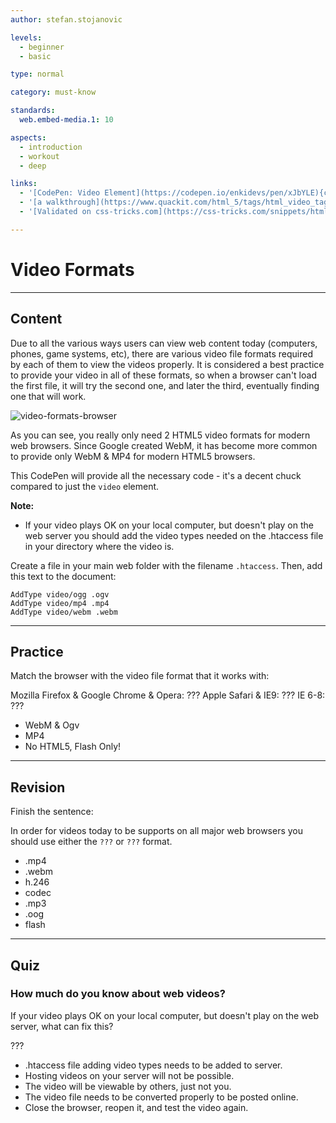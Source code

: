 ```yaml
---
author: stefan.stojanovic

levels:
  - beginner
  - basic

type: normal

category: must-know

standards:
  web.embed-media.1: 10

aspects:
  - introduction
  - workout
  - deep

links:
  - '[CodePen: Video Element](https://codepen.io/enkidevs/pen/xJbYLE){code}'
  - '[a walkthrough](https://www.quackit.com/html_5/tags/html_video_tag.cfm){website}'
  - '[Validated on css-tricks.com](https://css-tricks.com/snippets/html/video-for-everybody-html5-video-with-flash-fallback/){documentation}'

---
```

# Video Formats
---
## Content

Due to all the various ways users can view web content  today (computers, phones, game systems, etc), there are various video file formats required by each of them to view the videos properly. It is considered a best practice to provide your video in all of these formats, so when a browser can't load the first file, it will try the second one, and later the third, eventually finding one that will work. 

![video-formats-browser](%3Csvg%20xmlns%3D%22http%3A%2F%2Fwww.w3.org%2F2000%2Fsvg%22%20xmlns%3Axlink%3D%22http%3A%2F%2Fwww.w3.org%2F1999%2Fxlink%22%20width%3D%22320%22%20height%3D%22163%22%3E%3Cdefs%3E%3ClinearGradient%20id%3D%22a%22%20x1%3D%2250%25%22%20x2%3D%2250%25%22%20y1%3D%2299.99999%25%22%20y2%3D%220%25%22%3E%3Cstop%20offset%3D%220%25%22%20stop-color%3D%22%23BDBDBD%22%2F%3E%3Cstop%20offset%3D%22100%25%22%20stop-color%3D%22%23FFF%22%2F%3E%3C%2FlinearGradient%3E%3CradialGradient%20id%3D%22b%22%20cx%3D%2250.22759%25%22%20cy%3D%2242.71005%25%22%20r%3D%2254.25131%25%22%20fx%3D%2250.22759%25%22%20fy%3D%2242.71005%25%22%3E%3Cstop%20offset%3D%220%25%22%20stop-color%3D%22%2306C2E7%22%2F%3E%3Cstop%20offset%3D%2225.00002%25%22%20stop-color%3D%22%230DB8EC%22%2F%3E%3Cstop%20offset%3D%2250.00003%25%22%20stop-color%3D%22%2312AEF1%22%2F%3E%3Cstop%20offset%3D%2275.00001%25%22%20stop-color%3D%22%231F86F9%22%2F%3E%3Cstop%20offset%3D%22100%25%22%20stop-color%3D%22%23107DDD%22%2F%3E%3C%2FradialGradient%3E%3CradialGradient%20id%3D%22c%22%20cx%3D%2286.84966%25%22%20cy%3D%2230.0273%25%22%20r%3D%22184.00752%25%22%20fx%3D%2286.84966%25%22%20fy%3D%2230.0273%25%22%20gradientTransform%3D%22scale%281%20.38095%29%20rotate%282.434%20-10.617%20.544%29%22%3E%3Cstop%20offset%3D%224.5%25%22%20stop-color%3D%22%23FFEA00%22%2F%3E%3Cstop%20offset%3D%2212%25%22%20stop-color%3D%22%23FFDE00%22%2F%3E%3Cstop%20offset%3D%2225.4%25%22%20stop-color%3D%22%23FFBF00%22%2F%3E%3Cstop%20offset%3D%2242.9%25%22%20stop-color%3D%22%23FF8E00%22%2F%3E%3Cstop%20offset%3D%2276.9%25%22%20stop-color%3D%22%23FF272D%22%2F%3E%3Cstop%20offset%3D%2287.2%25%22%20stop-color%3D%22%23E0255A%22%2F%3E%3Cstop%20offset%3D%2295.3%25%22%20stop-color%3D%22%23CC2477%22%2F%3E%3Cstop%20offset%3D%22100%25%22%20stop-color%3D%22%23C42482%22%2F%3E%3C%2FradialGradient%3E%3CradialGradient%20id%3D%22d%22%20cx%3D%2270.82758%25%22%20cy%3D%2212.39276%25%22%20r%3D%22109.23369%25%22%20fx%3D%2270.82758%25%22%20fy%3D%2212.39276%25%22%3E%3Cstop%20offset%3D%220%25%22%20stop-color%3D%22%2300CCDA%22%2F%3E%3Cstop%20offset%3D%2222%25%22%20stop-color%3D%22%230083FF%22%2F%3E%3Cstop%20offset%3D%2226.1%25%22%20stop-color%3D%22%23007AF9%22%2F%3E%3Cstop%20offset%3D%2233%25%22%20stop-color%3D%22%230060E8%22%2F%3E%3Cstop%20offset%3D%2233.3%25%22%20stop-color%3D%22%23005FE7%22%2F%3E%3Cstop%20offset%3D%2243.8%25%22%20stop-color%3D%22%232639AD%22%2F%3E%3Cstop%20offset%3D%2252.2%25%22%20stop-color%3D%22%23401E84%22%2F%3E%3Cstop%20offset%3D%2256.6%25%22%20stop-color%3D%22%234A1475%22%2F%3E%3C%2FradialGradient%3E%3ClinearGradient%20id%3D%22e%22%20x1%3D%2257.33929%25%22%20x2%3D%2235.1459%25%22%20y1%3D%2275.21984%25%22%20y2%3D%226.80511%25%22%3E%3Cstop%20offset%3D%220%25%22%20stop-color%3D%22%23000F43%22%20stop-opacity%3D%22.4%22%2F%3E%3Cstop%20offset%3D%2248.5%25%22%20stop-color%3D%22%23001962%22%20stop-opacity%3D%22.173%22%2F%3E%3Cstop%20offset%3D%22100%25%22%20stop-color%3D%22%23002079%22%20stop-opacity%3D%220%22%2F%3E%3C%2FlinearGradient%3E%3CradialGradient%20id%3D%22f%22%20cx%3D%22147.72731%25%22%20cy%3D%22-21.66384%25%22%20r%3D%22158.77916%25%22%20fx%3D%22147.72731%25%22%20fy%3D%22-21.66384%25%22%3E%3Cstop%20offset%3D%22.3%25%22%20stop-color%3D%22%23FFEA00%22%2F%3E%3Cstop%20offset%3D%2249.7%25%22%20stop-color%3D%22%23FF272D%22%2F%3E%3Cstop%20offset%3D%22100%25%22%20stop-color%3D%22%23C42482%22%2F%3E%3C%2FradialGradient%3E%3CradialGradient%20id%3D%22g%22%20cx%3D%22135.976%25%22%20cy%3D%22-52.13075%25%22%20r%3D%22453.78206%25%22%20fx%3D%22135.976%25%22%20fy%3D%22-52.13075%25%22%20gradientTransform%3D%22matrix%28.9952%20.05437%20-.09787%20.55289%20-.044%20-.307%29%22%3E%3Cstop%20offset%3D%22.3%25%22%20stop-color%3D%22%23FFE900%22%2F%3E%3Cstop%20offset%3D%2215.7%25%22%20stop-color%3D%22%23FFAF0E%22%2F%3E%3Cstop%20offset%3D%2231.6%25%22%20stop-color%3D%22%23FF7A1B%22%2F%3E%3Cstop%20offset%3D%2247.2%25%22%20stop-color%3D%22%23FF4E26%22%2F%3E%3Cstop%20offset%3D%2262.1%25%22%20stop-color%3D%22%23FF2C2E%22%2F%3E%3Cstop%20offset%3D%2276.2%25%22%20stop-color%3D%22%23FF1434%22%2F%3E%3Cstop%20offset%3D%2289.2%25%22%20stop-color%3D%22%23FF0538%22%2F%3E%3Cstop%20offset%3D%22100%25%22%20stop-color%3D%22%23FF0039%22%2F%3E%3C%2FradialGradient%3E%3CradialGradient%20id%3D%22h%22%20cx%3D%22211.88344%25%22%20cy%3D%222.14495%25%22%20r%3D%22402.56514%25%22%20fx%3D%22211.88344%25%22%20fy%3D%222.14495%25%22%20gradientTransform%3D%22scale%28.5%201%29%20rotate%285.402%203.178%2022.476%29%22%3E%3Cstop%20offset%3D%22.3%25%22%20stop-color%3D%22%23FF272D%22%2F%3E%3Cstop%20offset%3D%2249.7%25%22%20stop-color%3D%22%23C42482%22%2F%3E%3Cstop%20offset%3D%2298.6%25%22%20stop-color%3D%22%23620700%22%2F%3E%3C%2FradialGradient%3E%3CradialGradient%20id%3D%22i%22%20cx%3D%2276.84532%25%22%20cy%3D%2239.17947%25%22%20r%3D%2284.04334%25%22%20fx%3D%2276.84532%25%22%20fy%3D%2239.17947%25%22%20gradientTransform%3D%22matrix%281%200%200%20.95%200%20.02%29%22%3E%3Cstop%20offset%3D%2215.6%25%22%20stop-color%3D%22%23FFEA00%22%2F%3E%3Cstop%20offset%3D%2223.1%25%22%20stop-color%3D%22%23FFDE00%22%2F%3E%3Cstop%20offset%3D%2236.5%25%22%20stop-color%3D%22%23FFBF00%22%2F%3E%3Cstop%20offset%3D%2254.1%25%22%20stop-color%3D%22%23FF8E00%22%2F%3E%3Cstop%20offset%3D%2276.3%25%22%20stop-color%3D%22%23FF272D%22%2F%3E%3Cstop%20offset%3D%2279.6%25%22%20stop-color%3D%22%23F92433%22%2F%3E%3Cstop%20offset%3D%2284.1%25%22%20stop-color%3D%22%23E91C45%22%2F%3E%3Cstop%20offset%3D%2289.3%25%22%20stop-color%3D%22%23CF0E62%22%2F%3E%3Cstop%20offset%3D%2293.5%25%22%20stop-color%3D%22%23B5007F%22%2F%3E%3C%2FradialGradient%3E%3CradialGradient%20id%3D%22j%22%20cx%3D%2224.95342%25%22%20cy%3D%22.13823%25%22%20r%3D%22249.81518%25%22%20fx%3D%2224.95342%25%22%20fy%3D%22.13823%25%22%20gradientTransform%3D%22scale%281%20.39474%29%22%3E%3Cstop%20offset%3D%2227.9%25%22%20stop-color%3D%22%23FFEA00%22%2F%3E%3Cstop%20offset%3D%2240.2%25%22%20stop-color%3D%22%23FD0%22%2F%3E%3Cstop%20offset%3D%2263%25%22%20stop-color%3D%22%23FFBA00%22%2F%3E%3Cstop%20offset%3D%2285.6%25%22%20stop-color%3D%22%23FF9100%22%2F%3E%3Cstop%20offset%3D%2293.3%25%22%20stop-color%3D%22%23FF6711%22%2F%3E%3Cstop%20offset%3D%2299.4%25%22%20stop-color%3D%22%23FF4A1D%22%2F%3E%3C%2FradialGradient%3E%3ClinearGradient%20id%3D%22k%22%20x1%3D%22-121.60256%25%22%20x2%3D%22142.34236%25%22%20y1%3D%2264.45533%25%22%20y2%3D%2229.66591%25%22%3E%3Cstop%20offset%3D%220%25%22%20stop-color%3D%22%23C42482%22%20stop-opacity%3D%22.5%22%2F%3E%3Cstop%20offset%3D%2247.4%25%22%20stop-color%3D%22%23FF272D%22%20stop-opacity%3D%22.5%22%2F%3E%3Cstop%20offset%3D%2248.6%25%22%20stop-color%3D%22%23FF2C2C%22%20stop-opacity%3D%22.513%22%2F%3E%3Cstop%20offset%3D%2267.5%25%22%20stop-color%3D%22%23FF7A1A%22%20stop-opacity%3D%22.72%22%2F%3E%3Cstop%20offset%3D%2282.9%25%22%20stop-color%3D%22%23FFB20D%22%20stop-opacity%3D%22.871%22%2F%3E%3Cstop%20offset%3D%2294.2%25%22%20stop-color%3D%22%23FFD605%22%20stop-opacity%3D%22.964%22%2F%3E%3Cstop%20offset%3D%22100%25%22%20stop-color%3D%22%23FFE302%22%2F%3E%3C%2FlinearGradient%3E%3ClinearGradient%20id%3D%22l%22%20x1%3D%2256.49762%25%22%20x2%3D%2219.48999%25%22%20y1%3D%2294.89299%25%22%20y2%3D%225.47776%25%22%3E%3Cstop%20offset%3D%220%25%22%20stop-color%3D%22%23891551%22%20stop-opacity%3D%22.6%22%2F%3E%3Cstop%20offset%3D%22100%25%22%20stop-color%3D%22%23C42482%22%20stop-opacity%3D%220%22%2F%3E%3C%2FlinearGradient%3E%3ClinearGradient%20id%3D%22m%22%20x1%3D%228.03964%25%22%20x2%3D%2247.91447%25%22%20y1%3D%226.68641%25%22%20y2%3D%2247.88606%25%22%3E%3Cstop%20offset%3D%22.5%25%22%20stop-color%3D%22%23891551%22%20stop-opacity%3D%22.5%22%2F%3E%3Cstop%20offset%3D%2248.4%25%22%20stop-color%3D%22%23FF272D%22%20stop-opacity%3D%22.5%22%2F%3E%3Cstop%20offset%3D%22100%25%22%20stop-color%3D%22%23FF272D%22%20stop-opacity%3D%220%22%2F%3E%3C%2FlinearGradient%3E%3ClinearGradient%20id%3D%22n%22%20x1%3D%2247.50901%25%22%20x2%3D%2250.00862%25%22%20y1%3D%22102.67529%25%22%20y2%3D%2231.74887%25%22%3E%3Cstop%20offset%3D%220%25%22%20stop-color%3D%22%23C42482%22%2F%3E%3Cstop%20offset%3D%228.3%25%22%20stop-color%3D%22%23C42482%22%20stop-opacity%3D%22.81%22%2F%3E%3Cstop%20offset%3D%2220.6%25%22%20stop-color%3D%22%23C42482%22%20stop-opacity%3D%22.565%22%2F%3E%3Cstop%20offset%3D%2232.8%25%22%20stop-color%3D%22%23C42482%22%20stop-opacity%3D%22.362%22%2F%3E%3Cstop%20offset%3D%2244.7%25%22%20stop-color%3D%22%23C42482%22%20stop-opacity%3D%22.204%22%2F%3E%3Cstop%20offset%3D%2256.2%25%22%20stop-color%3D%22%23C42482%22%20stop-opacity%3D%22.091%22%2F%3E%3Cstop%20offset%3D%2267.3%25%22%20stop-color%3D%22%23C42482%22%20stop-opacity%3D%22.023%22%2F%3E%3Cstop%20offset%3D%2277.3%25%22%20stop-color%3D%22%23C42482%22%20stop-opacity%3D%220%22%2F%3E%3C%2FlinearGradient%3E%3ClinearGradient%20id%3D%22o%22%20x1%3D%226.33407%25%22%20x2%3D%2292.35136%25%22%20y1%3D%221.64708%25%22%20y2%3D%2289.46086%25%22%3E%3Cstop%20offset%3D%220%25%22%20stop-color%3D%22%23FFF14F%22%2F%3E%3Cstop%20offset%3D%2226.8%25%22%20stop-color%3D%22%23FFEE4C%22%2F%3E%3Cstop%20offset%3D%2245.2%25%22%20stop-color%3D%22%23FFE643%22%2F%3E%3Cstop%20offset%3D%2261.2%25%22%20stop-color%3D%22%23FFD834%22%2F%3E%3Cstop%20offset%3D%2275.7%25%22%20stop-color%3D%22%23FFC41E%22%2F%3E%3Cstop%20offset%3D%2289.2%25%22%20stop-color%3D%22%23FFAB02%22%2F%3E%3Cstop%20offset%3D%2290.2%25%22%20stop-color%3D%22%23FFA900%22%2F%3E%3Cstop%20offset%3D%2294.9%25%22%20stop-color%3D%22%23FFA000%22%2F%3E%3Cstop%20offset%3D%22100%25%22%20stop-color%3D%22%23FF9100%22%2F%3E%3C%2FlinearGradient%3E%3ClinearGradient%20id%3D%22p%22%20x1%3D%2271.78852%25%22%20x2%3D%2242.74555%25%22%20y1%3D%227.15861%25%22%20y2%3D%2281.94786%25%22%3E%3Cstop%20offset%3D%220%25%22%20stop-color%3D%22%23FF8E00%22%2F%3E%3Cstop%20offset%3D%224%25%22%20stop-color%3D%22%23FF8E00%22%20stop-opacity%3D%22.858%22%2F%3E%3Cstop%20offset%3D%228.4%25%22%20stop-color%3D%22%23FF8E00%22%20stop-opacity%3D%22.729%22%2F%3E%3Cstop%20offset%3D%2213%25%22%20stop-color%3D%22%23FF8E00%22%20stop-opacity%3D%22.628%22%2F%3E%3Cstop%20offset%3D%2217.8%25%22%20stop-color%3D%22%23FF8E00%22%20stop-opacity%3D%22.557%22%2F%3E%3Cstop%20offset%3D%2222.7%25%22%20stop-color%3D%22%23FF8E00%22%20stop-opacity%3D%22.514%22%2F%3E%3Cstop%20offset%3D%2228.2%25%22%20stop-color%3D%22%23FF8E00%22%20stop-opacity%3D%22.5%22%2F%3E%3Cstop%20offset%3D%2238.9%25%22%20stop-color%3D%22%23FF8E00%22%20stop-opacity%3D%22.478%22%2F%3E%3Cstop%20offset%3D%2252.4%25%22%20stop-color%3D%22%23FF8E00%22%20stop-opacity%3D%22.416%22%2F%3E%3Cstop%20offset%3D%2267.6%25%22%20stop-color%3D%22%23FF8E00%22%20stop-opacity%3D%22.314%22%2F%3E%3Cstop%20offset%3D%2283.8%25%22%20stop-color%3D%22%23FF8E00%22%20stop-opacity%3D%22.172%22%2F%3E%3Cstop%20offset%3D%22100%25%22%20stop-color%3D%22%23FF8E00%22%20stop-opacity%3D%220%22%2F%3E%3C%2FlinearGradient%3E%3ClinearGradient%20id%3D%22q%22%20x1%3D%2250.00097%25%22%20x2%3D%2250.00097%25%22%20y1%3D%221.63134%25%22%20y2%3D%2298.54337%25%22%3E%3Cstop%20offset%3D%220%25%22%20stop-color%3D%22%23FF1B2D%22%2F%3E%3Cstop%20offset%3D%2230%25%22%20stop-color%3D%22%23FF1B2D%22%2F%3E%3Cstop%20offset%3D%2261%25%22%20stop-color%3D%22%23FF1B2D%22%2F%3E%3Cstop%20offset%3D%22100%25%22%20stop-color%3D%22%23A70014%22%2F%3E%3C%2FlinearGradient%3E%3ClinearGradient%20id%3D%22r%22%20x1%3D%2249.99903%25%22%20x2%3D%2249.99903%25%22%20y1%3D%22.84854%25%22%20y2%3D%2299.61317%25%22%3E%3Cstop%20offset%3D%220%25%22%20stop-color%3D%22%239C0000%22%2F%3E%3Cstop%20offset%3D%2270%25%22%20stop-color%3D%22%23FF4B4B%22%2F%3E%3Cstop%20offset%3D%22100%25%22%20stop-color%3D%22%23FF4B4B%22%2F%3E%3C%2FlinearGradient%3E%3Cpath%20id%3D%22s%22%20d%3D%22M.07754.05055h35.46002V23.5056H.07754z%22%2F%3E%3Cpath%20id%3D%22u%22%20d%3D%22M0%20.03458h27.39137v31.80554H0z%22%2F%3E%3Cpath%20id%3D%22w%22%20d%3D%22M.07914%207.51215c0%204.11377%203.33479%207.44892%207.44893%207.44892%204.1134%200%207.44856-3.33515%207.44856-7.44892%200-4.11368-3.33516-7.44856-7.44856-7.44856-4.11414%200-7.44893%203.33488-7.44893%207.44856%22%2F%3E%3ClinearGradient%20id%3D%22x%22%20x1%3D%2250%25%22%20x2%3D%2250%25%22%20y1%3D%22.70665%25%22%20y2%3D%2297.00763%25%22%3E%3Cstop%20offset%3D%220%25%22%20stop-color%3D%22%2396C1E8%22%2F%3E%3Cstop%20offset%3D%22100%25%22%20stop-color%3D%22%23146CB4%22%2F%3E%3C%2FlinearGradient%3E%3C%2Fdefs%3E%3Cg%20fill%3D%22none%22%20fill-rule%3D%22evenodd%22%3E%3Crect%20width%3D%22320%22%20height%3D%22163%22%20fill%3D%22%23FFF%22%20rx%3D%229%22%2F%3E%3Ctext%20fill%3D%22%236A686A%22%20font-family%3D%22Roboto-Regular%2C%20Roboto%22%20font-size%3D%2214%22%3E%3Ctspan%20x%3D%2269%22%20y%3D%22104%22%3EWebM%20%26amp%3B%20Ogg%3C%2Ftspan%3E%3C%2Ftext%3E%3Ctext%20fill%3D%22%236A686A%22%20font-family%3D%22Roboto-Regular%2C%20Roboto%22%20font-size%3D%2213%22%3E%3Ctspan%20x%3D%2228%22%20y%3D%2227%22%3EChrome%3C%2Ftspan%3E%3C%2Ftext%3E%3Ctext%20fill%3D%22%236A686A%22%20font-family%3D%22Roboto-Regular%2C%20Roboto%22%20font-size%3D%2213%22%3E%3Ctspan%20x%3D%2290%22%20y%3D%2227%22%3EFirefox%3C%2Ftspan%3E%3C%2Ftext%3E%3Ctext%20fill%3D%22%236A686A%22%20font-family%3D%22Roboto-Regular%2C%20Roboto%22%20font-size%3D%2213%22%3E%3Ctspan%20x%3D%22148%22%20y%3D%2227%22%3EOpera%3C%2Ftspan%3E%3C%2Ftext%3E%3Ctext%20fill%3D%22%236A686A%22%20font-family%3D%22Roboto-Regular%2C%20Roboto%22%20font-size%3D%2213%22%3E%3Ctspan%20x%3D%22208%22%20y%3D%2227%22%3ESafari%3C%2Ftspan%3E%3C%2Ftext%3E%3Ctext%20fill%3D%22%236A686A%22%20font-family%3D%22Roboto-Regular%2C%20Roboto%22%20font-size%3D%2213%22%3E%3Ctspan%20x%3D%22275%22%20y%3D%2227%22%3EIE%3C%2Ftspan%3E%3C%2Ftext%3E%3Ctext%20fill%3D%22%236A686A%22%20font-family%3D%22Roboto-Regular%2C%20Roboto%22%20font-size%3D%2214%22%3E%3Ctspan%20x%3D%22236%22%20y%3D%22104%22%3EMP4%3C%2Ftspan%3E%3C%2Ftext%3E%3Ctext%20fill%3D%22%236A686A%22%20font-family%3D%22Roboto-Regular%2C%20Roboto%22%20font-size%3D%2214%22%20transform%3D%22translate%2837%20129%29%22%3E%3Ctspan%20x%3D%2224%22%20y%3D%2214%22%3EVersions%206-8%3A%20No%20Video%20%2F%20Flash%20Only%20%3C%2Ftspan%3E%3C%2Ftext%3E%3Cpath%20fill%3D%22%231EBBEE%22%20fill-rule%3D%22nonzero%22%20d%3D%22M55.99965%20138.4217c0-1.44897-.38834-2.81024-1.06931-3.99312%202.90262-6.33736-3.1102-5.40912-3.44498-5.34593-1.27388.24047-2.45242.62654-3.53952%201.11593-.16031-.00871-.3216-.0135-.48411-.0135-4.0571%200-7.45312%202.72989-8.32229%206.38945%202.13835-2.31426%203.63485-3.24805%204.53102-3.62173-.14305.1233-.28308.24798-.42082.3736-.04585.04175-.09002.0841-.13526.12612-.09082.08429-.18146.16866-.26998.2538-.05267.05063-.10392.1017-.1558.15268-.0785.07711-.15685.15414-.2335.23167-.05444.05508-.10756.11033-.16102.1655-.07161.07395-.14278.14799-.21262.22228a22.47409%2022.47409%200%200%200-.16093.17335c-.06621.0719-.1318.1438-.19651.21587a22.56971%2022.56971%200%200%200-.15943.17942%2023.98379%2023.98379%200%200%200-.18181.20955c-.05303.06183-.10587.12357-.15774.18531-.05613.06678-.111.13347-.1658.20008-.05311.06456-.10622.12903-.1581.1935-.04939.0614-.09737.12254-.1457.18377-.05453.06917-.1095.13834-.1626.20717-.03798.04927-.07445.09803-.11172.14713-.33734.44405-.64557.87956-.92396%201.2979a.0614.0614%200%200%200-.00203.00308%2026.21778%2026.21778%200%200%200-.21334.3263c-.00371.0058-.0076.01169-.01133.01758a25.75463%2025.75463%200%200%200-.20173.3192c-.0023.00368-.0047.00743-.007.0111-.17562.28275-.33849.55532-.48517.81176-.76896%201.34436-1.1433%202.28361-1.1595%202.33938-2.42826%208.37477%205.15038%204.83817%206.20792%204.31026%201.1387.54268%202.42064.84814%203.77675.84814%203.71248%200%206.8711-2.28609%208.04681-5.47855H51.0224c-.6638%201.08186-1.94175%201.81463-3.40993%201.81463-2.1511%200-3.89483-1.57228-3.89483-3.51184h12.21208A8.0268%208.0268%200%200%200%2056%20138.4217h-.00035zm-1.59494-8.10528c.73524.47872%201.32495%201.23053.3122%203.76238-.97131-1.50695-2.43267-2.68906-4.16959-3.33882.79012-.36814%202.74683-1.14676%203.8574-.42356zm-15.62537%2015.47684c-.59883-.59247-.7047-2.03546.61672-4.66491.6669%201.84972%201.9977%203.39962%203.7178%204.38328-.85545.4542-3.1265%201.47689-4.33452.28163zm4.9191-8.56333c.06824-1.88507%201.76887-3.39441%203.85836-3.39441%202.0894%200%203.79011%201.50934%203.85836%203.39441h-7.71673z%22%2F%3E%3Cg%20fill-rule%3D%22nonzero%22%3E%3Cpath%20fill%3D%22%231EBBEE%22%20d%3D%22M296.99933%2053.84339c0-2.89794-.73579-5.62048-2.02606-7.98623%205.49971-12.67471-5.89301-10.81825-6.52733-10.69186-2.41366.48094-4.64669%201.25307-6.70646%202.23186-.30374-.01742-.60933-.02699-.91726-.02699-7.68712%200-14.1217%205.45976-15.76854%2012.7789%204.05161-4.62854%206.88709-6.4961%208.58509-7.24348-.27104.24662-.53637.49597-.79735.7472-.08687.08352-.17057.16823-.25627.25226-.17208.16856-.34383.3373-.51155.50758-.0998.10128-.1969.2034-.29519.30537-.14876.15422-.2972.30827-.44244.46335-.10315.11016-.20378.22066-.30508.33098-.13569.1479-.27054.29598-.40287.44457-.10281.11545-.20395.2309-.30491.3467-.12546.1438-.24974.2876-.37234.43175a44.45218%2044.45218%200%200%200-.30207.35883%2047.32664%2047.32664%200%200%200-.3445.41911c-.10046.12365-.20059.24713-.29887.37061-.10633.13356-.21032.26694-.31414.40016-.10063.12911-.20126.25806-.29955.387-.09359.1228-.18449.24508-.27607.36754-.10331.13834-.20747.27668-.3081.41433-.07195.09855-.14105.19607-.21166.29427-.63918.8881-1.22318%201.75912-1.75066%202.59581-.00134.00205-.00269.0041-.00386.00615-.13887.22032-.27288.43739-.4042.65258-.00705.01161-.01443.0234-.02147.03518a52.00204%2052.00204%200%200%200-.38224.63841c-.00436.00734-.00889.01486-.01325.0222-.33275.56548-.64136%201.11064-.91927%201.62352-1.45699%202.68872-2.16628%204.56722-2.19697%204.67874-4.6009%2016.74955%209.75863%209.67635%2011.76238%208.62054%202.15755%201.08536%204.58648%201.69627%207.15595%201.69627%207.03418%200%2013.01894-4.57218%2015.2466-10.9571h-8.50006c-1.25773%202.16372-3.6791%203.62926-6.46091%203.62926-4.07577%200-7.37969-3.14456-7.37969-7.02367h23.13867A16.93217%2016.93217%200%200%200%20297%2053.84339h-.00067zm-3.02198-16.21054c1.39308.95744%202.51043%202.46106.59155%207.52476-1.8404-3.0139-4.60929-5.37813-7.9003-6.67765%201.49708-.73627%205.20453-2.29352%207.30875-.84711zM264.37139%2068.5865c-1.13463-1.18493-1.33522-4.0709%201.1685-9.32982%201.26361%203.69945%203.78511%206.79925%207.04425%208.76656-1.62085.90843-5.92387%202.95379-8.21275.56326zm9.32038-17.12665c.1293-3.77015%203.35155-6.78883%207.31058-6.78883%203.95887%200%207.18127%203.01868%207.31059%206.78883h-14.62117z%22%2F%3E%3Cpath%20fill%3D%22%23000%22%20d%3D%22M244.25%2055.5c0%204.9065-2.05446%209.61205-5.71142%2013.08148C234.88162%2072.0509%20229.92172%2074%20224.75%2074c-5.17172%200-10.13162-1.9491-13.78858-5.41853C207.30446%2065.11205%20205.25%2060.4065%20205.25%2055.5c0-10.21727%208.73045-18.5%2019.5-18.5%205.17172%200%2010.13162%201.9491%2013.78858%205.41852C242.19554%2045.88795%20244.25%2050.5935%20244.25%2055.5z%22%20opacity%3D%22.53%22%2F%3E%3Cpath%20fill%3D%22url%28%23a%29%22%20stroke%3D%22%23CDCDCD%22%20stroke-linecap%3D%22round%22%20stroke-linejoin%3D%22round%22%20stroke-width%3D%22.09301%22%20d%3D%22M40%2020c0%205.30433-2.10714%2010.3914-5.85786%2014.14214C30.3914%2037.89286%2025.30433%2040%2020%2040%208.9543%2040%200%2031.0457%200%2020S8.9543%200%2020%200c5.30433%200%2010.3914%202.10714%2014.14214%205.85786C37.89286%209.6086%2040%2014.69567%2040%2020z%22%20transform%3D%22translate%28204.25%2034%29%22%2F%3E%3Cpath%20fill%3D%22url%28%23b%29%22%20d%3D%22M39%2020.5C39%2030.71727%2030.71727%2039%2020.5%2039S2%2030.71727%202%2020.5%2010.28273%202%2020.5%202%2039%2010.28273%2039%2020.5z%22%20transform%3D%22translate%28204.25%2034%29%22%2F%3E%3Cpath%20fill%3D%22%23F4F2F3%22%20d%3D%22M224.75%2037c-.14927%200-.26944.12005-.26944.26918v3.10487c0%20.14914.12017.26918.26944.26918s.26944-.12004.26944-.26918v-3.10487c0-.14913-.12017-.26918-.26944-.26918zm-1.76269.1113a.24737.24737%200%200%200-.0548.00022c-.14846.01548-.2555.14734-.24.29567l.13582%201.29894c.01549.14833.14749.25528.29594.23979.14848-.01548.25553-.14734.24002-.29567l-.1357-1.29893c-.01357-.1298-.11636-.2279-.2413-.24002h.00002zm3.5377.00128a.26876.26876%200%200%200-.24142.2399l-.13674%201.29883c-.01562.14831.09144.2803.2399.2959.14845.0156.28044-.09125.29606-.23956l.13676-1.29895c.01562-.1483-.09145-.28019-.2399-.29578a.28524.28524%200%200%200-.05467-.00033l.00001-.00001zm-5.34841.26104a.27464.27464%200%200%200-.05441.00576c-.14604.03088-.23873.17323-.20781.31913l.64366%203.0375c.03091.14589.1734.23848.31943.2076.14604-.03089.23873-.17312.20781-.31902l-.64365-3.0376a.26877.26877%200%200%200-.26502-.21354l-.00001.00017zm7.159.00256c-.12551-.00128-.23799.08565-.26512.2133l-.64587%203.03713c-.03104.14588.06158.28826.20757.31925.14602.03102.28855-.06152.31956-.20737l.64586-3.03715c.03105-.14587-.06158-.28826-.20757-.31925a.26453.26453%200%200%200-.05441-.00575l-.00001-.00016zm-8.88704.4842a.26127.26127%200%200%200-.1064.01241c-.14197.04611-.21917.19729-.17303.33912l.40398%201.24214c.04615.14183.19759.21895.33956.17286.14197-.0461.21905-.1974.17291-.33922l-.40397-1.24214c-.03457-.10638-.1284-.1763-.23305-.18519v.00003zm10.60531.00065a.26878.26878%200%200%200-.23304.18518l-.40422%201.24202c-.04615.14182.03099.29313.17293.33923.14196.0461.2934-.03095.33956-.17275l.40421-1.24214c.04616-.14182-.03098-.29312-.17292-.33923a.27083.27083%200%200%200-.10652-.01234v.00003zm-12.31415.62408c-.03502.00064-.07044.00832-.10454.02347-.13634.06056-.1974.219-.13676.35527l1.2623%202.8372c.06062.13627.2192.1972.3556.13663.13634-.06056.19751-.21899.13688-.35526l-1.26242-2.83721a.26889.26889%200%200%200-.25106-.16009zm14.0423.00953c-.105-.00192-.20568.05762-.25129.15974l-1.26615%202.83548c-.0608.13619-.00002.29473.1363.35549.13632.06075.29502.00003.35584-.13616l1.26614-2.83546c.0608-.1362.00003-.29474-.1363-.3555a.2714.2714%200%200%200-.10454-.0236v.00001zm-15.62847.8289c-.05172-.00383-.10502.00768-.1535.0357-.12927.07456-.17324.23854-.09861.36769l.65366%201.13107c.07464.12915.23876.17308.36804.09852.12928-.07457.17325-.23854.09862-.3677l-.65366-1.13107a.26892.26892%200%200%200-.21455-.13418v-.00002zm17.19289%200c-.08622.00576-.16779.05347-.21443.1342l-.65378%201.13106c-.07464.12916-.03053.29313.09874.3677.12927.07456.2934.03063.36805-.09852l.65365-1.13107c.07464-.12915.03066-.29313-.09862-.3677a.2694.2694%200%200%200-.15361-.03568v.00002zm-18.73311.95972a.2703.2703%200%200%200-.14909.05136.26838.26838%200%200%200-.05985.37594l1.8249%202.5132c.08765.1207.2556.1474.37642.05985a.26837.26837%200%200%200%20.05986-.37594l-1.82502-2.5132a.26878.26878%200%200%200-.22722-.11118v-.00003zm20.29264.01369c-.08637-.0032-.17245.0355-.22734.11083l-1.82838%202.51076c-.08783.1206-.06133.28833.0594.37606.12071.08773.28861.06133.37643-.05922l1.82827-2.51076c.08781-.1206.06126-.28832-.0594-.37606-.04526-.03287-.09715-.04975-.14897-.0516v-.00001zm-21.66938%201.13978c-.06877-.00383-.13896.01913-.19443.06901a.26835.26835%200%200%200-.01997.38013l.87471.97075c.09987.11084.26955.11975.3805.01995a.26848.26848%200%200%200%20.01997-.38024l-.8746-.97063a.26877.26877%200%200%200-.18618-.089v.00003zm23.02878.00192c-.06878.00384-.13623.03358-.18617.08899l-.87471.97052a.26847.26847%200%200%200%20.0199.38024c.11093.09979.28061.09084.3805-.01995l.87483-.97052c.09989-.11083.09093-.28046-.01997-.38024-.0555-.04988-.12554-.0726-.19433-.069l-.00005-.00004zm-24.34829%201.26432c-.06878.00384-.13612.03358-.18606.089a.2684.2684%200%200%200%20.01997.38012l2.30982%202.07731a.269.269%200%200%200%20.3805-.01995.26833.26833%200%200%200-.01992-.38013l-2.30993-2.0773c-.0555-.04989-.12565-.07263-.19444-.06901l.00006-.00004zm25.6742.00909c-.06877-.00384-.13904.01905-.19454.06889l-2.31122%202.0757c-.11101.09968-.12014.2692-.02036.3801.0998.11091.2696.11992.38061.02022l2.31134-2.07569a.26839.26839%200%200%200%20.02022-.38012c-.04993-.05545-.11728-.08545-.18605-.0891zm-26.77149%201.40049c-.08637-.0032-.1725.03568-.22734.11106-.08774.12065-.06113.28828.05966.37594l1.05764.76768c.12076.08766.28856.0612.3763-.05947a.26851.26851%200%200%200-.05953-.37606l-1.05764-.76768a.26936.26936%200%200%200-.14907-.05148h-.00002zm27.86774.00978a.26976.26976%200%200%200-.14908.05135l-1.0581.767c-.12082.08756-.14755.25534-.05992.37605.08767.1207.25549.14728.37631.05973l1.05823-.76699a.26841.26841%200%200%200%20.05978-.37594.26877.26877%200%200%200-.22722-.11117v-.00003zm-28.89316%201.49377c-.08622.00576-.16778.05347-.21444.13418-.07463.12915-.03066.29313.09862.3677l2.69147%201.55243c.12927.07457.29341.03063.36805-.09851.07464-.12915.03066-.29313-.0986-.3677l-2.69148-1.55244a.26942.26942%200%200%200-.15362-.03568v.00002zm29.91125%200c-.05172-.00383-.10514.00768-.15361.03569l-2.69148%201.55244c-.12927.07456-.17325.23854-.0986.3677.07463.12914.23877.17307.36804.0985l2.6916-1.55243a.26843.26843%200%200%200%20.0986-.3677.26892.26892%200%200%200-.21455-.13417v-.00003zm-30.68654%201.60263c-.105-.00256-.2057.05749-.2513.15961-.06081.1362-.00004.29476.1363.3555l1.19403.53208c.13633.06075.29504.00004.35584-.13615.06081-.1362-.00008-.29475-.1364-.3555l-1.19393-.53207a.26893.26893%200%200%200-.10454-.02347zm31.46707.01106a.2696.2696%200%200%200-.10467.02347l-1.19426.53115c-.13638.06069-.19735.21913-.13665.35537.06075.13624.21948.19716.35585.13651l1.19427-.53127a.26844.26844%200%200%200%20.13652-.35538.26872.26872%200%200%200-.25106-.15985zm-32.15805%201.66397a.2686.2686%200%200%200-.23316.18495.26853.26853%200%200%200%20.17269.33934l2.95499.96192c.14192.04618.29342-.03076.33967-.17251a.26853.26853%200%200%200-.17269-.33935l-2.95498-.96193a.26975.26975%200%200%200-.10652-.0124v-.00002zm32.84775.01151a.2613.2613%200%200%200-.1064.0124l-2.95568.95984c-.14197.04611-.21907.19741-.17292.33923.04615.14182.19759.21886.33956.17276l2.95556-.95984c.14197-.0461.21918-.1974.17304-.33923a.26892.26892%200%200%200-.23316-.18518v.00002zm-33.27825%201.7468c-.12552-.00127-.2381.08577-.26525.21341-.03104.14587.06158.28824.20757.31925l1.27882.2715c.14601.03102.28852-.06152.31955-.20737.03105-.14588-.06157-.28825-.20757-.31925l-1.2787-.2715a.26453.26453%200%200%200-.0544-.00575l-.00002-.00029zm33.70538.00256c-.01793.00015-.03604.00256-.05428.00576l-1.27883.27138c-.146.03102-.23858.17326-.20756.31914.03104.14587.17353.23847.31955.20748l1.2787-.27138c.14601-.03102.2387-.17338.2077-.31925-.02715-.12764-.13974-.21447-.26526-.2134l-.00002.00027zm-34.03122%201.76609c-.12495.01196-.2278.1099-.24152.23966-.01568.1483.0911.28035.23955.29601l3.09069.32645c.14844.01567.28062-.09112.2963-.23943.01568-.1483-.09122-.28034-.23967-.29601l-3.09069-.32645a.27657.27657%200%200%200-.05466-.00023zm34.35938.02321a.24737.24737%200%200%200-.0548.00022l-3.09104.32227c-.14847.01548-.2555.14734-.24002.29566.0155.14833.14749.25528.29596.23979l3.09104-.32227c.14846-.01547.2555-.14734.24002-.29566a.26866.26866%200%200%200-.24119-.24002l.00003.00001zm-34.4117%201.78723c-.14928%200-.26944.12004-.26944.26918%200%20.14912.12016.26917.26943.26917h1.30731c.14927%200%20.26956-.12005.26956-.26917%200-.14914-.12029-.26918-.26956-.26918h-1.3073zm33.15381%200c-.14927%200-.26944.12004-.26944.26918%200%20.14912.12017.26917.26944.26917h1.30731c.14927%200%20.26944-.12005.26944-.26917%200-.14914-.12017-.26918-.26944-.26918h-1.3073zm-29.95974%201.4674a.24622.24622%200%200%200-.05467.00022l-3.09116.32227c-.14847.01548-.2555.14734-.24001.29566.01549.14833.14748.25528.29594.23979l3.09116-.32227c.14847-.01548.2555-.14734.24002-.29567-.01357-.12978-.11636-.22788-.2413-.24h.00002zm28.07135.01906a.26861.26861%200%200%200-.24153.23967c-.01568.1483.0911.28034.23955.296l3.0907.32646c.14845.01567.2806-.09114.2963-.23944.01568-.1483-.09123-.28034-.23967-.296l-3.09057-.32646a.27787.27787%200%200%200-.0548-.00022l.00002-.00001zm-29.61216%201.81847a.2756.2756%200%200%200-.05441.00576l-1.27882.27138c-.14602.03101-.23858.17337-.20757.31925.03104.14587.17354.23835.31956.20737l1.27881-.27127c.14602-.03102.23858-.17337.20757-.31924a.26879.26879%200%200%200-.26513-.21342l-.00001.00017zm31.15425.00256c-.12553-.00128-.23798.08566-.26514.2133-.03104.14586.06146.28824.20746.31925l1.27882.2715c.146.03101.28852-.0614.31955-.20726.03105-.14587-.06158-.28836-.20756-.31937l-1.27871-.2715a.26453.26453%200%200%200-.05441-.00575l-.00001-.00017zm-29.00085%201.0602a.26128.26128%200%200%200-.1064.01242l-2.95567.95983c-.14197.0461-.21907.1974-.17292.33922.04615.14183.19759.21885.33956.17276l2.95556-.95984c.14197-.0461.21918-.1974.17304-.33923a.26892.26892%200%200%200-.23317-.18518v.00003zm26.84488.00954a.2686.2686%200%200%200-.23315.18495.26854.26854%200%200%200%20.17268.33935l2.95498.96192c.14193.04617.29343-.03076.33968-.17252.04628-.14179-.03073-.29315-.17269-.33935l-2.95498-.96192a.26973.26973%200%200%200-.10652-.0124v-.00003zm-27.97275%202.09276a.26882.26882%200%200%200-.10454.02335l-1.19438.53126a.26844.26844%200%200%200-.13653.35538c.06075.13623.21936.19704.35572.13639l1.1944-.53116a.26844.26844%200%200%200%20.13652-.35537c-.04551-.10218-.14619-.16194-.25119-.15986v.00001zm29.09923.01024c-.105-.00256-.2057.05749-.2513.15962-.06081.1362-.00004.29475.13629.3555l1.19392.53207c.13633.06075.29504.00004.35584-.13616.06082-.1362.00004-.29474-.13628-.35549l-1.19393-.53208a.2689.2689%200%200%200-.10454-.02347zm-26.77382.5833c-.05172-.00383-.10514.00768-.15362.0357l-2.69147%201.55243c-.12928.07456-.17325.23854-.09862.36769.07464.12915.23878.17308.36806.09851l2.69147-1.55231c.12927-.07457.17324-.23867.09861-.36781a.26873.26873%200%200%200-.21443-.13418v-.00002zm24.45283%200c-.08622.00576-.1679.05347-.21455.13419-.07464.12914-.03066.29324.09861.3678l2.69148%201.55233c.12928.07456.29353.03063.36816-.09852.07464-.12915.03067-.29313-.0986-.3677l-2.6916-1.55243c-.04845-.02794-.10177-.03926-.1535-.03568v.00002zm-25.12416%202.27819a.26996.26996%200%200%200-.14908.05147l-1.0581.76699c-.12082.08757-.14755.25523-.05992.37594.08767.1207.25549.1474.37631.0598l1.05821-.76699c.12084-.08757.14756-.25523.05992-.37594a.2691.2691%200%200%200-.22735-.1113l.00001.00003zm25.78898.00908c-.08638-.0032-.1725.03568-.22734.11106-.08775.12064-.06113.2884.05966.37606l1.05763.76768c.12077.08765.28857.06107.37631-.0596a.26838.26838%200%200%200-.05953-.37595l-1.05763-.76768a.26952.26952%200%200%200-.14908-.0516l-.00002.00003zm-23.39253.09293c-.06877-.00383-.13892.01906-.19443.0689l-2.31133%202.07568a.26838.26838%200%200%200-.02023.38013c.0998.1109.26948.1199.3805.0202l2.31133-2.07568a.26838.26838%200%200%200%20.02022-.38012.26871.26871%200%200%200-.18606-.0891zm20.99607.00742c-.06878.00384-.13623.03358-.18617.08899a.26839.26839%200%200%200%20.01997.38012l2.30982%202.07731c.11095.0998.28074.09086.38061-.01995a.26838.26838%200%200%200-.01997-.38012l-2.30994-2.07731c-.0555-.04988-.12554-.07262-.19432-.06901v-.00003zm-18.80335%201.97195a.26847.26847%200%200%200-.22746.11082l-1.82827%202.51077a.26847.26847%200%200%200%20.05928.37605c.1207.08774.2886.06133.37642-.05928l1.82827-2.51076a.26848.26848%200%200%200-.05927-.37606c-.04526-.03287-.09714-.04975-.14897-.05154zm16.60203.01125a.2698.2698%200%200%200-.14908.05136.26845.26845%200%200%200-.05992.37594l1.8249%202.5132c.08765.1207.25548.1474.3763.05985a.26843.26843%200%200%200%20.05992-.37593l-1.8249-2.5132a.2688.2688%200%200%200-.22722-.11118v-.00004zm-18.9622.3878c-.06878.00383-.13623.03357-.18617.08898l-.87472.97052a.26848.26848%200%200%200%20.0199.38024c.11094.0998.28061.09085.3805-.02001l.87482-.97052c.0999-.11082.09094-.28046-.01997-.38024-.0555-.04988-.12553-.0726-.19432-.069l-.00004.00003zm21.33575.00127c-.06878-.00383-.13885.01913-.19432.06901a.26839.26839%200%200%200-.02003.38012l.8746.97075c.09987.11085.26954.11976.3805.01996a.26848.26848%200%200%200%20.01997-.38024l-.8746-.97063a.26876.26876%200%200%200-.18618-.089l.00006.00003zm-16.42248%201.0767c-.105-.00255-.20557.0575-.25118.15963l-1.26626%202.83547c-.06081.1362-.00003.29474.1363.3555.13631.06075.29502.00003.35583-.13616l1.26626-2.83548c.0608-.13618.00003-.29473-.1363-.35549a.26942.26942%200%200%200-.10465-.02347zm11.49374.0078a.2694.2694%200%200%200-.10466.02335c-.13632.06056-.19738.21899-.13674.35526l1.26229%202.83721c.06062.1362.21932.1972.35572.13662.13634-.06056.19739-.21899.13676-.35526l-1.2623-2.83721c-.04545-.10215-.14607-.16198-.25107-.15997zm-13.7188.86887c-.0862.00576-.16778.05347-.21442.13418l-.65366%201.13108c-.07463.12915-.03066.29313.09862.3677.12927.07456.2934.03062.36804-.09852l.65366-1.13108c.07463-.12915.03066-.29313-.09862-.3677a.2694.2694%200%200%200-.15361-.03568v.00002zm15.96094%200c-.05172-.00383-.10502.00774-.1535.03569-.12927.07456-.17324.23854-.0986.36769l.65365%201.13108c.07464.12914.23878.17307.36804.09851.12928-.07457.17326-.23855.09862-.3677l-.65365-1.13107a.26893.26893%200%200%200-.21456-.13418v-.00002zm-10.91696.04055c-.12552-.00128-.238.08565-.26513.2133l-.64586%203.03714c-.03105.14587.06158.28826.20757.31925.14602.03101.28854-.06152.31956-.20737l.64586-3.03715c.03104-.14587-.06158-.28826-.20758-.31924a.26453.26453%200%200%200-.0544-.00576l-.00002-.00017zm5.86345.00192a.27338.27338%200%200%200-.05428.00575c-.14604.03089-.23873.17312-.20781.31902l.64366%203.0376c.03092.1459.1734.2385.31944.20762.14604-.0309.23872-.17324.2078-.31913l-.64376-3.0374a.2688.2688%200%200%200-.26503-.21353l-.00002.00007zm-2.92695.30635c-.14927%200-.26944.12005-.26944.26918v3.10487c0%20.14913.12017.26918.26944.26918s.26944-.12005.26944-.26918v-3.10487c0-.14913-.12017-.26918-.26944-.26918zm-4.94595%201.00328c-.10464.0089-.19855.07881-.23315.18518l-.4041%201.24214c-.04616.14183.03098.29313.17292.33923.14196.04611.2934-.03108.33956-.17286l.4041-1.24203c.04615-.14182-.03099-.29312-.17292-.33923a.27034.27034%200%200%200-.10641-.0124v-.00003zm9.8898.00064a.2623.2623%200%200%200-.1064.01234c-.14197.04611-.21917.1974-.17305.33924l.404%201.24213c.04614.14183.19758.21884.33955.17275.14197-.0461.21917-.19728.17304-.3391l-.4041-1.24215a.26878.26878%200%200%200-.23304-.18518v-.00003zm-6.63514.69182c-.12495.01202-.22788.11001-.24153.23978l-.13664%201.29895c-.01562.14831.09133.28018.23979.29578.14846.0156.28057-.09124.29618-.23956l.13664-1.29883c.01562-.1483-.09133-.28029-.23978-.2959a.27658.27658%200%200%200-.05466-.00022zm3.37175.00128a.24737.24737%200%200%200-.0548.00022c-.14845.01548-.2555.14734-.24.29566l.13582%201.29907c.01549.14832.14748.25516.29595.23967.14846-.01548.25552-.14735.24002-.29567l-.1357-1.29894c-.01358-.12979-.11637-.2279-.24131-.24003l.00002.00002z%22%2F%3E%3Cpath%20fill%3D%22%23000%22%20d%3D%22M237.25%2043l-14.70344%208.47707L213.25%2066l13.60012-9.99602z%22%20opacity%3D%22.409%22%2F%3E%3Cpath%20fill%3D%22%23FF5150%22%20d%3D%22M226.704%2056.56164l-3.86863-5.1648%2013.01814-6.97636z%22%2F%3E%3Cpath%20fill%3D%22%23F1F1F1%22%20d%3D%22M226.58308%2056.69852l-3.59584-4.84734-8.8934%2013.29303z%22%2F%3E%3Cpath%20fill%3D%22%23000%22%20d%3D%22M211.79832%2066.54149l15.05319-10.1513%2010.80972-14.60615z%22%20opacity%3D%22.243%22%2F%3E%3C%2Fg%3E%3Cg%20fill-rule%3D%22nonzero%22%3E%3Cpath%20fill%3D%22url%28%23c%29%22%20d%3D%22M31.0446%204c-1.02511%201.13703-1.50255%203.696-.4631%206.29012%201.03947%202.59413%202.63269%202.0307%203.62583%204.67605%201.3109%203.49052.70072%208.17945.70072%208.17945s1.57592%204.34721%202.67411-.27048C40.01292%2014.20172%2031.0446%206.13587%2031.0446%204z%22%20transform%3D%22translate%2889.75%2033%29%22%2F%3E%3Cpath%20fill%3D%22url%28%23d%29%22%20d%3D%22M18.99032%2039C28.93991%2039%2037%2030.93928%2037%2020.99998S28.9399%203%2018.99998%203C9.06005%203%201.00003%2011.06072%201.00003%2020.99998.98076%2030.94888%209.05035%2039%2018.99033%2039z%22%20transform%3D%22translate%2889.75%2033%29%22%2F%3E%3Cpath%20fill%3D%22url%28%23e%29%22%20d%3D%22M33.02437%2032.84068a10.02519%2010.02519%200%200%201-1.22225.735%2028.43704%2028.43704%200%200%200%201.55404-2.54502c.38384-.42322.73547-.83463%201.02201-1.27948.13946-.21856.29673-.48826.46321-.80112%201.01118-1.81496%202.12616-4.75215%202.15777-7.76913v-.00728c.00073-.07425.00117-.14855.00056-.22292a10.37483%2010.37483%200%200%200-.23176-2.25345c.00811.05784.01525.11564.02256.17345-.00897-.04447-.01652-.08942-.02613-.13396.01485.08222.02678.16169.0396.24184.20669%201.74693.05948%203.45092-.67688%204.70716-.0116.01835-.02354.03553-.03526.05347.38181-1.9093.50955-4.01743.08472-6.12798%200%200-.16989-1.02604-1.4354-4.14088-.7284-1.79285-2.022-3.26271-3.16489-4.33354-1.0018-1.23473-1.91167-2.06334-2.41322-2.58944-1.0477-1.09903-1.4868-1.92283-1.66713-2.46037C27.3396%204.00893%2025.33995%202.07373%2025.1811%202c-.87282%201.34816-3.61779%205.56511-2.31203%209.5051.59175%201.78552%202.0883%203.63867%203.65451%204.67829.06878.07825.93198%201.01225%201.34248%203.11884.42385%202.1764.20101%203.87466-.67136%206.386-1.02599%202.20321-3.65451%204.38128-6.1157%204.60408-5.26166.47622-7.1879-2.6318-7.1879-2.6318%201.8801.74882%203.95887.59218%205.22304-.18416%201.27407-.7852%202.04476-1.36736%202.67027-1.1378.61675.2285%201.1077-.43478.66714-1.1224-.6955-1.0672-1.96367-1.6173-3.2217-1.39752-1.2754.20652-2.4437%201.21303-4.11483.23825a3.47165%203.47165%200%200%201-.31361-.20462c-.11016-.07215.35812.10983.24885.02782-.32521-.176-.90078-.55953-1.0501-.69595-.02487-.02272.25234.08808.22747.06532-1.56256-1.28187-1.3674-2.14779-1.3183-2.6909.03932-.4345.32315-.99127.80141-1.2171.231.12558.37492.22146.37492.22146s-.09852-.20053-.1518-.30623c.01867-.00809.03652-.00595.0551-.01383.18925.091.6077.32742.82803.4716.28695.20163.3784.38143.3784.38143s.07556-.04143.01969-.21727c-.0203-.07211-.1074-.30126-.39164-.53252l.01777.00198a3.29503%203.29503%200%200%201%20.48151.33312c.08014-.29027.22426-.59336.19257-1.13554-.01935-.38122-.01042-.47993-.07786-.62715-.06038-.12644.03384-.17575.13869-.04446a1.32314%201.32314%200%200%200-.0896-.29912l.0009-.00987c.13086-.45418%202.7692-1.63552%202.96124-1.7736a2.72655%202.72655%200%200%200%20.77629-.84078c.14676-.23295.25712-.55976.28403-1.0555.0144-.3575-.15253-.59558-2.82028-.87384-.7296-.0716-1.15766-.59825-1.40091-1.08425-.0444-.10469-.08963-.19956-.13492-.29435a2.33788%202.33788%200%200%201-.10379-.3408c.43615-1.24795%201.16898-2.30313%202.24654-3.10037.05872-.05328-.2346.01366-.17593-.03962.06845-.06217.51555-.2416.59999-.28202.10314-.0485-.44154-.27891-.92236-.2228-.4897.05497-.5937.11317-.85505.22357.10846-.10757.45335-.24856.37248-.24763-.52792.08064-1.18395.38636-1.74474.73261a.43234.43234%200%200%201%20.03388-.17575c-.26135.11043-.90321.55734-1.09006.93544a1.78515%201.78515%200%200%200%20.0108-.21828%203.4206%203.4206%200%200%200-.5354.55856l-.00978.00885c-1.51582-.60835-2.84974-.64772-3.97855-.37496-.24694-.24706-.36757-.06645-.92946-1.2963-.03818-.07404.0293.07313%200%200-.09243-.23848.05636.31821%200%200C7.12667%208.54588%205.8836%209.3875%205.2869%209.9816c-.00739.02368.69611-.19807%200%200-.24378.06936-.22723.21346-.26427%201.51582-.00893.09875-.00102.20935-.00905.29824-.47668.60504-.80132%201.11739-.9241%201.38288-.61647%201.05825-1.29542%202.70795-1.95355%205.31756a13.49658%2013.49658%200%200%201%201.0462-2.0373C2.63484%2017.84391%202.10578%2020.01907%202%2023.36873a19.4877%2019.4877%200%200%201%20.50853-2.04779c-.1292%202.779.35185%205.55262%201.4096%208.1273.37852.92248%201.00464%202.32246%202.07052%203.85628C9.33747%2036.81474%2014.06094%2039%2019.2914%2039c5.46032.00004%2010.36359-2.37997%2013.73297-6.15932z%22%20transform%3D%22translate%2889.75%2033%29%22%2F%3E%3Cpath%20fill%3D%22url%28%23f%29%22%20d%3D%22M28.88787%2035.98796c6.32146-.7928%209.11983-7.84813%205.52622-7.98685-3.24604-.11236-8.52048%208.36098-5.52622%207.98685z%22%20transform%3D%22translate%2889.75%2033%29%22%2F%3E%3Cpath%20fill%3D%22url%28%23g%29%22%20d%3D%22M35.41435%2026.34825C40.07168%2023.70645%2038.85735%2018%2038.85735%2018s-1.79741%202.03513-3.01848%205.27923c-1.20619%203.21239-3.22459%204.66462-.42452%203.06902z%22%20transform%3D%22translate%2889.75%2033%29%22%2F%3E%3Cpath%20fill%3D%22url%28%23h%29%22%20d%3D%22M20.63543%2038.55927c6.2798%201.87812%2011.67714-2.75854%208.35018-4.30698-3.02484-1.39645-11.33076%203.41891-8.35018%204.30698z%22%20transform%3D%22translate%2889.75%2033%29%22%2F%3E%3Cpath%20fill%3D%22url%28%23i%29%22%20d%3D%22M35.80181%2029.38078c.15516-.22116.36502-.92928.5504-1.24582%201.12617-1.836%201.13413-3.29991%201.13413-3.33344.68019-3.43171.6185-4.83299.20007-7.42445-.3369-2.0866-1.80967-5.07596-3.08553-6.51546-1.31473-1.4831-.38846-.99988-1.66146-2.08322-1.11576-1.2492-2.1976-2.48623-2.78677-2.98371-4.2576-3.59493-4.1614-4.35852-4.07942-4.4887a4.9704%204.9704%200%200%200-.0601.06775C25.9627%201.17073%2025.9271%201%2025.9271%201s-2.32731%202.35051-2.81728%206.26804c-.31986%202.55757.6281%205.22375%202.00068%206.92783.71474.88312%201.52248%201.6851%202.40897%202.39176v-.00108c1.03709%201.5042%201.6079%203.36037%201.6079%205.35707%200%204.99976-4.01528%209.05283-8.96842%209.05283a8.91624%208.91624%200%200%201-2.00614-.2276c-2.33695-.4498-3.68647-1.64044-4.35951-2.44873-.38572-.46326-.54974-.80095-.54974-.80095%202.0939.75757%204.40908.5991%205.81698-.18631%201.4188-.79443%202.27726-1.38334%202.97394-1.15113.68676.23117%201.23352-.43988.74311-1.1355-.48061-.69465-1.7312-1.6895-3.58807-1.41386-1.42043.20894-2.7216%201.22721-4.58276.24103a3.92366%203.92366%200%200%201-.34926-.20701c-.1227-.07303.39882.11113.2771.02812-.36215-.17806-1.0033-.5661-1.16949-.70408-.02772-.02297.28104.08911.25315.06598-1.74022-1.29687-1.52296-2.17291-1.4682-2.7224.0438-.43958.35987-1.00288.8925-1.23133.25723.12705.41752.22404.41752.22404s-.10975-.20289-.16907-.30982c.02078-.008.04058-.00598.06124-.01398.21077.09204.6768.3311.92219.47712.31958.204.42145.3859.42145.3859s.08415-.0419.02188-.2198c-.02274-.07295-.11959-.30478-.43614-.53876l.0198.00202a3.70376%203.70376%200%200%201%20.53626.33703c.08926-.29365.2498-.60029.21448-1.14883-.02156-.38565-.0116-.48556-.08672-.63447-.06725-.12784.03773-.17781.15442-.04487a1.24727%201.24727%200%200%200-.0998-.3028l.00103-.00998c.14576-.4595%203.0841-1.65464%203.29797-1.79435.34463-.21849.63933-.50847.86457-.85072.16333-.23567.28639-.56631.31636-1.06784.01004-.22598-.05884-.40482-.83702-.57587-.46706-.10268-1.18963-.2026-2.30416-.3082-.81252-.07242-1.2893-.6052-1.5602-1.09692-.04945-.10593-.09983-.20206-.15026-.2978a2.20509%202.20509%200%200%201-.11559-.34475c.4862-1.28553%201.36182-2.38323%202.50203-3.13662.06533-.05394-.26131.01382-.19599-.04008.07627-.06289.5742-.24441.66827-.28532.11486-.0489-.49176-.28206-1.02724-.2254-.54537.05563-.6612.11447-.95228.22622.12081-.10882.5049-.25154.41487-.25051-.58795.08157-1.31881.39088-1.94351.74115a.40237.40237%200%200%201%20.03773-.17781c-.29108.1117-1.00593.56387-1.21405.94639a1.64443%201.64443%200%200%200%20.012-.22078%203.63557%203.63557%200%200%200-.59611.56494l-.0109.009c-1.6882-.61547-3.1738-.6553-4.43096-.37939-.27504-.24994-.71723-.62787-1.34299-1.87216-.0425-.07493-.06533.15484-.09799.08086-.24314-.5696-.39005-1.50284-.36592-2.14622%200%200-.50294.2315-.9192%201.19835-.0773.17381-.12686.26969-.1764.36557-.02278.02795.05166-.31753.03978-.29873-.07235.12371-.25952.29658-.3418.52033-.0565.16582-.13575.25868-.18634.46549l-.01188.01897c-.00408-.06095.01498-.25077.0011-.21184A9.79088%209.79088%200%200%200%203.89245%208.092c-.22411.74416-.48502%201.75711-.52638%203.07484-.00996.09992-.0011.2118-.01008.30173-.5308.61213-.89247%201.13044-1.0292%201.3991-.68624%201.07097-1.44241%202.74-2.17543%205.38012a13.1953%2013.1953%200%200%201%201.1652-2.0614C.70702%2017.58775.1178%2019.78837%200%2023.1773a18.22527%2018.22527%200%200%201%20.5664-2.07175c-.10527%202.2598.15535%205.06144%201.56987%208.2224.83988%201.85925%202.77322%205.635%207.49722%208.58143l-.0004.0003s1.60706%201.20824%204.3695%202.11376c.20415.0748.41096.14846.622.21992a4.08245%204.08245%200%200%201-.1925-.08462c1.8387.5564%203.74775.83978%205.66721.84124%207.15261.00614%209.26214-2.89484%209.26214-2.89484s-.00743.00565-.02095.01554a5.49388%205.49388%200%200%200%20.29165-.29926c-1.1285%201.0763-3.7039%201.14772-4.66687%201.07007%201.6423-.48714%202.723-.89922%204.82509-1.71213.24599-.0921.49753-.19711.75462-.31505.0278-.01237.05586-.02577.08378-.0386.051-.024.1015-.04668.153-.07191%201.02418-.48745%201.98723-1.09637%202.8688-1.8139%202.11091-1.7031%202.57021-3.36318%202.8103-4.45773-.03349.1049-.13781.34948-.2111.50787-.54365%201.17452-1.7492%201.89522-3.0585%202.51332a28.4288%2028.4288%200%200%200%201.7307-2.5746c.42737-.42816.56073-1.09793.87985-1.548z%22%20transform%3D%22translate%2889.75%2033%29%22%2F%3E%3Cpath%20fill%3D%22url%28%23j%29%22%20d%3D%22M33.13632%2032.6408c.85525-.9471%201.62326-2.03038%202.20501-3.25878%201.49708-3.16154%203.81176-8.41833%201.98873-13.90855-1.44081-4.33928-3.41903-6.71201-5.93076-9.02984C27.3201%202.67963%2026.18082.99925%2026.18082%200c0%200-4.70989%205.27354-2.66724%2010.77378%202.04264%205.50024%206.22607%205.2986%208.9938%2011.03838C35.76426%2028.56643%2029.87233%2035.93702%2024.99992%2038c.29832-.06655%2010.83132-2.46067%2011.38488-8.51215-.01254.1113-.24988%201.78502-3.24847%203.15295z%22%20transform%3D%22translate%2889.75%2033%29%22%2F%3E%3Cpath%20fill%3D%22url%28%23k%29%22%20d%3D%22M18.99924%2012.47927c.01459-.34293-.15426-.57325-2.84626-.83926-1.10755-.10773-1.53166-1.18614-1.66094-1.64001-.39382%201.07787-.55643%202.20891-.46902%203.577.05976.89623.63134%201.8582.90456%202.423%200%200%20.06072-.08313.08875-.11387.51449-.56429%202.6701-1.42408%202.8726-1.54616.22323-.14855%201.07282-.8025%201.1103-1.8607z%22%20transform%3D%22translate%2889.75%2033%29%22%2F%3E%3Cpath%20fill%3D%22url%28%23l%29%22%20d%3D%22M5.79925%206.16684c-.03822-.0787-.05875.16248-.08812.08487-.21866-.59788-.3517-1.56687-.3202-2.25171%200%200-.4523.243-.82665%201.25783-.0695.18244-.11408.28308-.15862.38371-.0205.02935.04645-.33328.03576-.31355-.06503.12985-.23335.3113-.30645.53564-.06063.18348-.12298.282-.16939.50954-.01428.06185.0144-.27368.00191-.23282-.87064%201.98348-1.03683%204.98258-.94507%204.85576C4.87592%208.6631%207%208.1098%207%208.1098c-.226-.19625-.71705-.76288-1.20071-1.94297h-.00004z%22%20transform%3D%22translate%2889.75%2033%29%22%2F%3E%3Cpath%20fill%3D%22url%28%23m%29%22%20d%3D%22M13.61793%2028.56703c-2.6814-1.16541-5.72983-2.8091-5.61477-6.5432.15671-4.9178%204.50508-3.94582%204.50508-3.94582-.1641.04068-.60282.35868-.7583.69763-.16433.42386-.46414%201.381.44422%202.38414%201.42635%201.57346-2.93045%203.73304%203.79432%207.81275.1696.09395-1.5764-.05598-2.37047-.4055h-.00008z%22%20transform%3D%22translate%2889.75%2033%29%22%2F%3E%3Cpath%20fill%3D%22url%28%23n%29%22%20d%3D%22M13.55397%2026.56811c1.96563.65615%204.25551.54106%205.62643-.18524.91778-.49004%202.09516-1.27492%202.8196-1.08117-.62724-.23779-1.10228-.3489-1.67374-.37606-.09733%200-.21397-.00198-.31996-.0122a5.64418%205.64418%200%200%200-.62644.0329c-.35383.0312-.74607.24531-1.10264.21096-.01928-.00187.34588-.14392.31618-.13747-.18892.03779-.39418.04595-.61106.07173-.13783.01471-.25638.03126-.39323.03672C13.49493%2025.46128%2010.03474%2023%2010.03474%2023c-.29452.9514%201.31855%202.83323%203.51927%203.56811h-.00004z%22%20transform%3D%22translate%2889.75%2033%29%22%2F%3E%3Cpath%20fill%3D%22url%28%23o%29%22%20d%3D%22M32.49886%2033c4.10383-4.2046%206.18014-9.31555%205.30238-15.04807%200%200%20.35065%202.93956-.97898%205.94606.63877-2.93517.71312-6.58274-.98398-10.35994-2.26514-5.0417-5.99048-7.69459-7.41273-8.80135-2.1549-1.67695-3.04819-3.38436-3.0643-3.7367-.64374%201.37633-2.5911%206.09292-.2092%2010.15487%202.23153%203.80556%205.74687%204.93514%208.20782%208.42595C37.89367%2026.01168%2032.49886%2033%2032.49886%2033z%22%20transform%3D%22translate%2889.75%2033%29%22%2F%3E%3Cpath%20fill%3D%22url%28%23p%29%22%20d%3D%22M32.0888%2021.79955c-1.46038-3.03817-3.2831-4.3633-5.0073-5.79955.20058.2828.25.38272.36105.5656%201.51756%201.6288%203.75535%205.6018%202.13068%2010.5893C26.51506%2036.543%2014.28246%2032.12215%2013%2030.88032c.5188%205.43344%209.54958%208.03346%2015.42946%204.50992%203.34586-3.18959%206.05256-8.61184%203.65934-13.59069z%22%20transform%3D%22translate%2889.75%2033%29%22%2F%3E%3C%2Fg%3E%3Cg%20fill-rule%3D%22nonzero%22%3E%3Cpath%20fill%3D%22url%28%23q%29%22%20d%3D%22M19.80236%200C8.86673%200%200%208.95522%200%2020c0%2010.72637%208.36231%2019.4786%2018.86052%2019.97612.31526.01592.62658.02388.94184.02388%205.07177%200%209.6943-1.92637%2013.19764-5.09055-2.32111%201.55622-5.0363%202.44776-7.9367%202.44776-4.7171%200-8.93767-2.36418-11.77897-6.08955-2.19107-2.61094-3.6058-6.46766-3.70432-10.798v-.9433c.09852-4.33034%201.51325-8.19104%203.70432-10.798%202.8413-3.72537%207.0658-6.08955%2011.77896-6.08955%202.9004%200%205.6156.89552%207.93671%202.45174C29.51636%201.94229%2024.91748.0199%2019.87724%200h-.07488z%22%20transform%3D%22translate%28146.5%2034%29%22%2F%3E%3Cpath%20fill%3D%22url%28%23r%29%22%20d%3D%22M13%207.96033c1.8636-2.12061%204.27295-3.40312%206.90058-3.40312%205.91421%200%2010.70864%206.4671%2010.70864%2014.4389%200%207.97569-4.79443%2014.43888-10.70864%2014.43888-2.63168%200-5.03698-1.2786-6.90058-3.39922C15.91466%2033.68447%2020.2442%2036%2025.0831%2036c2.9753%200%205.76059-.8771%208.14163-2.39739C37.3845%2030.01628%2040%2024.80441%2040%2019c0-5.8005-2.61551-11.01628-6.77527-14.60261C30.8437%202.87319%2028.0584%202%2025.0831%202%2020.2442%202%2015.91466%204.31552%2013%207.96423%22%20transform%3D%22translate%28146.5%2034%29%22%2F%3E%3C%2Fg%3E%3Cg%20transform%3D%22translate%2834.385%2033%29%22%3E%3Cmask%20id%3D%22t%22%20fill%3D%22%23fff%22%3E%3Cuse%20xlink%3Ahref%3D%22%23s%22%2F%3E%3C%2Fmask%3E%3Cpath%20fill%3D%22%23E5322A%22%20d%3D%22M17.05277.05416S29.1344-.48717%2035.53756%2011.59941H16.0254s-3.68492-.12066-6.8263%204.3299c-.90586%201.86418-1.87228%203.78847-.78503%207.57629C6.84338%2020.86026.07754%209.13407.07754%209.13407S4.85028.53502%2017.05277.05417%22%20mask%3D%22url%28%23t%29%22%2F%3E%3C%2Fg%3E%3Cpath%20fill%3D%22%23FDD900%22%20d%3D%22M69.29394%2063.7415s-5.57139%2010.68462-19.28862%2010.15948c1.6922-2.91558%209.75838-16.81936%209.75838-16.81936s1.9474-3.11619-.35207-8.04938c-1.16897-1.71349-2.35938-3.50897-6.1988-4.46638%203.08778-.03043%2016.67129.00196%2016.67129.00196s5.09378%208.41446-.59018%2019.17368%22%2F%3E%3Cg%20transform%3D%22translate%2831%2042.08%29%22%3E%3Cmask%20id%3D%22v%22%20fill%3D%22%23fff%22%3E%3Cuse%20xlink%3Ahref%3D%22%23u%22%2F%3E%3C%2Fmask%3E%3Cpath%20fill%3D%22%2365B44C%22%20d%3D%22M2.66808%2021.74286S-3.84142%2011.5964%203.47492.03458c1.69069%202.9168%209.75255%2016.8231%209.75255%2016.8231s1.73676%203.23685%207.17885%203.72146c2.07445-.15062%204.23231-.27914%206.98505-3.10983-1.51766%202.67652-8.33852%2014.3706-8.33852%2014.3706s-9.86718.1831-16.38477-10.09705%22%20mask%3D%22url%28%23v%29%22%2F%3E%3C%2Fg%3E%3Cpath%20fill%3D%22%2360AB48%22%20d%3D%22M50.0053%2074l2.74456-11.40062s3.01773-.23449%205.54657-2.99703C56.72667%2062.35113%2050.0053%2074%2050.0053%2074%22%2F%3E%3Cpath%20fill%3D%22%23FEFEFE%22%20d%3D%22M42.2459%2053.6528c0-5.02578%204.09248-9.10004%209.14178-9.10004%205.04883%200%209.14169%204.07426%209.14169%209.10004%200%205.02615-4.09286%209.10031-9.14169%209.10031-5.0493%200-9.14177-4.07416-9.14177-9.10031%22%2F%3E%3Cg%20transform%3D%22translate%2844%2046%29%22%3E%3Cmask%20id%3D%22y%22%20fill%3D%22%23fff%22%3E%3Cuse%20xlink%3Ahref%3D%22%23w%22%2F%3E%3C%2Fmask%3E%3Cpath%20fill%3D%22url%28%23x%29%22%20d%3D%22M.07914%207.51215c0%204.11377%203.33479%207.44892%207.44893%207.44892%204.1134%200%207.44856-3.33515%207.44856-7.44892%200-4.11368-3.33516-7.44856-7.44856-7.44856-4.11414%200-7.44893%203.33488-7.44893%207.44856%22%20mask%3D%22url%28%23y%29%22%2F%3E%3C%2Fg%3E%3Cpath%20fill%3D%22%23F0CE00%22%20d%3D%22M69.95236%2044.48063l-11.4459%203.28879s-1.726-2.4822-5.43838-3.29075c3.21657-.01073%2016.88428.00196%2016.88428.00196%22%2F%3E%3Cpath%20fill%3D%22%23D93027%22%20d%3D%22M42.29881%2055.97539c-1.60857-2.73-8.22-13.9216-8.22-13.9216l8.47905%208.21986s-.87143%201.75654-.54096%204.26534l.28191%201.4364z%22%2F%3E%3Cpath%20stroke%3D%22%23979797%22%20stroke-linecap%3D%22square%22%20d%3D%22M24.5%20121.5h269.02974%22%2F%3E%3Cpath%20stroke%3D%22%23A8216B%22%20d%3D%22M29%2066v22.50077c1.71943%207.52807%206.80145%2011.2921%2015.24604%2011.2921h21.21472m124-33.79287v22.50077c-1.71943%207.52807-6.80144%2011.2921-15.24603%2011.2921H153%22%2F%3E%3Cpath%20stroke%3D%22%232E9598%22%20d%3D%22M301.13291%2066v22.50077c-1.71943%207.52807-6.80144%2011.2921-15.24603%2011.2921H270M202%2066v22.50077c1.71943%207.52807%206.80145%2011.2921%2015.24604%2011.2921h15.88687%22%2F%3E%3C%2Fg%3E%3C%2Fsvg%3E)

As you can see, you really only need 2 HTML5 video formats for modern web browsers. Since Google created WebM, it has become more common to provide only WebM & MP4 for modern HTML5 browsers. 

This CodePen will provide all the necessary code - it's a decent chuck compared to just the `video` element.

<!--[View CodePen ](https://codepen.io/enkidevs/pen/xJbYLE)-->
  
**Note:**
- If your video plays OK on your local computer, but doesn't play on the web server you should add the video types needed on the .htaccess file in your directory where the video is.
  
Create a file in your main web folder with the filename `.htaccess`. Then, add this text to the document: 
  
```text
AddType video/ogg .ogv
AddType video/mp4 .mp4
AddType video/webm .webm
```


---
## Practice

Match the browser with the video file format that it works with: 

Mozilla Firefox & Google Chrome & Opera: ???
Apple Safari & IE9: ???
IE 6-8: ???

* WebM & Ogv
* MP4
* No HTML5, Flash Only!

---
## Revision

Finish the sentence:

In order for videos today to be supports on all major web browsers you should use either the `???` or `???` format.

* .mp4
* .webm
* h.246
* codec
* .mp3
* .oog
* flash

---
## Quiz

### How much do you know about web videos?

If your video plays OK on your local computer, but doesn't play on the web server, what can fix this?

???

* .htaccess file adding video types needs to be added to server.
* Hosting videos on your server will not be possible.
* The video will be viewable by others, just not you.
* The video file needs to be converted properly to be posted online.
* Close the browser, reopen it, and test the video again.
